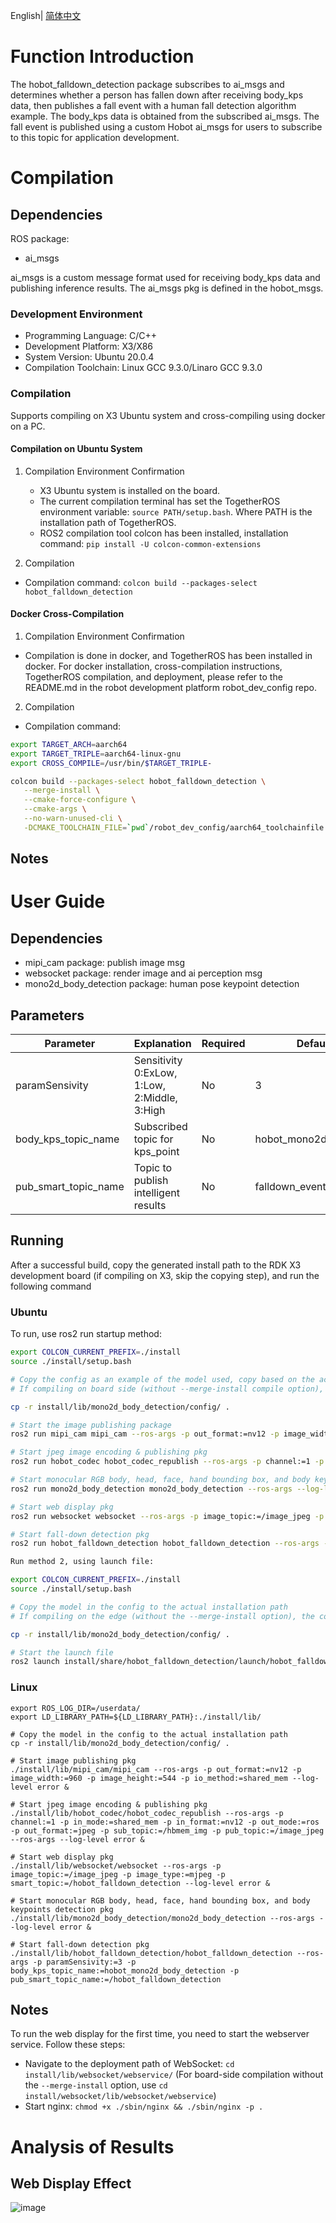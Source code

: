 English| [简体中文](./README_cn.md)

# Function Introduction

The hobot_falldown_detection package subscribes to ai_msgs and determines whether a person has fallen down after receiving body_kps data, then publishes a fall event with a human fall detection algorithm example. The body_kps data is obtained from the subscribed ai_msgs. The fall event is published using a custom Hobot ai_msgs for users to subscribe to this topic for application development.

# Compilation

## Dependencies

ROS package:

- ai_msgs

ai_msgs is a custom message format used for receiving body_kps data and publishing inference results. The ai_msgs pkg is defined in the hobot_msgs.

### Development Environment

- Programming Language: C/C++
- Development Platform: X3/X86
- System Version: Ubuntu 20.0.4
- Compilation Toolchain: Linux GCC 9.3.0/Linaro GCC 9.3.0

### Compilation

Supports compiling on X3 Ubuntu system and cross-compiling using docker on a PC.

#### Compilation on Ubuntu System

1. Compilation Environment Confirmation

   - X3 Ubuntu system is installed on the board.
   - The current compilation terminal has set the TogetherROS environment variable: `source PATH/setup.bash`. Where PATH is the installation path of TogetherROS.
   - ROS2 compilation tool colcon has been installed, installation command: `pip install -U colcon-common-extensions`

2. Compilation

- Compilation command: `colcon build --packages-select hobot_falldown_detection`

#### Docker Cross-Compilation

1. Compilation Environment Confirmation

- Compilation is done in docker, and TogetherROS has been installed in docker. For docker installation, cross-compilation instructions, TogetherROS compilation, and deployment, please refer to the README.md in the robot development platform robot_dev_config repo.

2. Compilation

- Compilation command:

```bash
export TARGET_ARCH=aarch64
export TARGET_TRIPLE=aarch64-linux-gnu
export CROSS_COMPILE=/usr/bin/$TARGET_TRIPLE-

colcon build --packages-select hobot_falldown_detection \
   --merge-install \
   --cmake-force-configure \
   --cmake-args \
   --no-warn-unused-cli \
   -DCMAKE_TOOLCHAIN_FILE=`pwd`/robot_dev_config/aarch64_toolchainfile.cmake
```

## Notes

# User Guide

## Dependencies

- mipi_cam package: publish image msg
- websocket package: render image and ai perception msg
- mono2d_body_detection package: human pose keypoint detection

## Parameters

| Parameter       | Explanation                | Required | Default Value | Remarks |
| --------------- | -------------------------- | -------- | ------------- | ------- |
| paramSensivity | Sensitivity 0:ExLow, 1:Low, 2:Middle, 3:High | No | 3 |            |
| body_kps_topic_name | Subscribed topic for kps_point | No | hobot_mono2d_body_detection | |
| pub_smart_topic_name | Topic to publish intelligent results | No | falldown_event |  |

## Running

After a successful build, copy the generated install path to the RDK X3 development board (if compiling on X3, skip the copying step), and run the following command

### **Ubuntu**

To run, use ros2 run startup method:

```bash
export COLCON_CURRENT_PREFIX=./install
source ./install/setup.bash

# Copy the config as an example of the model used, copy based on the actual installation path
# If compiling on board side (without --merge-install compile option), copy command is cp -r install/PKG_NAME/lib/PKG_NAME/config/ ., where PKG_NAME is the specific package name.

cp -r install/lib/mono2d_body_detection/config/ .

# Start the image publishing package
ros2 run mipi_cam mipi_cam --ros-args -p out_format:=nv12 -p image_width:=960 -p image_height:=544 -p io_method:=shared_mem --log-level error &

# Start jpeg image encoding & publishing pkg
ros2 run hobot_codec hobot_codec_republish --ros-args -p channel:=1 -p in_mode:=shared_mem -p in_format:=nv12 -p out_mode:=ros -p out_format:=jpeg -p sub_topic:=/hbmem_img -p pub_topic:=/image_jpeg --ros-args  --log-level error &

# Start monocular RGB body, head, face, hand bounding box, and body keypoints detection pkg
ros2 run mono2d_body_detection mono2d_body_detection --ros-args --log-level error &

# Start web display pkg
ros2 run websocket websocket --ros-args -p image_topic:=/image_jpeg -p image_type:=mjpeg -p smart_topic:=/hobot_falldown_detection --ros-args --log-level error &

# Start fall-down detection pkg
ros2 run hobot_falldown_detection hobot_falldown_detection --ros-args -p paramSensivity:=3 -p body_kps_topic_name:=hobot_mono2d_body_detection -p pub_smart_topic_name:=/hobot_falldown_detection

Run method 2, using launch file:

export COLCON_CURRENT_PREFIX=./install
source ./install/setup.bash

# Copy the model in the config to the actual installation path
# If compiling on the edge (without the --merge-install option), the copy command is cp -r install/PKG_NAME/lib/PKG_NAME/config/ ., where PKG_NAME is the specific package name.

cp -r install/lib/mono2d_body_detection/config/ .

# Start the launch file
ros2 launch install/share/hobot_falldown_detection/launch/hobot_falldown_detection.launch.py
```

### **Linux**
```
export ROS_LOG_DIR=/userdata/
export LD_LIBRARY_PATH=${LD_LIBRARY_PATH}:./install/lib/

# Copy the model in the config to the actual installation path
cp -r install/lib/mono2d_body_detection/config/ .

# Start image publishing pkg
./install/lib/mipi_cam/mipi_cam --ros-args -p out_format:=nv12 -p image_width:=960 -p image_height:=544 -p io_method:=shared_mem --log-level error &

# Start jpeg image encoding & publishing pkg
./install/lib/hobot_codec/hobot_codec_republish --ros-args -p channel:=1 -p in_mode:=shared_mem -p in_format:=nv12 -p out_mode:=ros -p out_format:=jpeg -p sub_topic:=/hbmem_img -p pub_topic:=/image_jpeg --ros-args --log-level error &

# Start web display pkg
./install/lib/websocket/websocket --ros-args -p image_topic:=/image_jpeg -p image_type:=mjpeg -p smart_topic:=/hobot_falldown_detection --log-level error &

# Start monocular RGB body, head, face, hand bounding box, and body keypoints detection pkg
./install/lib/mono2d_body_detection/mono2d_body_detection --ros-args --log-level error &

# Start fall-down detection pkg
./install/lib/hobot_falldown_detection/hobot_falldown_detection --ros-args -p paramSensivity:=3 -p body_kps_topic_name:=hobot_mono2d_body_detection -p pub_smart_topic_name:=/hobot_falldown_detection
```

## Notes

To run the web display for the first time, you need to start the webserver service. Follow these steps:

- Navigate to the deployment path of WebSocket: `cd install/lib/websocket/webservice/` (For board-side compilation without the `--merge-install` option, use `cd install/websocket/lib/websocket/webservice`)
- Start nginx: `chmod +x ./sbin/nginx && ./sbin/nginx -p .`

# Analysis of Results

## Web Display Effect

![image](./falldown.jpg)

